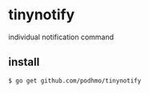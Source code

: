 # tinynotify

individual notification command

## install

```console
$ go get github.com/podhmo/tinynotify
```